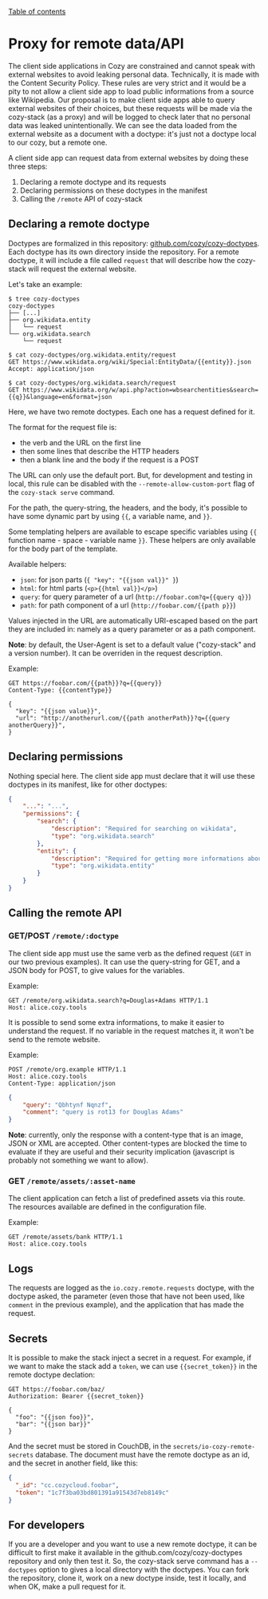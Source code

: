 [Table of contents](README.md#table-of-contents)

# Proxy for remote data/API

The client side applications in Cozy are constrained and cannot speak with
external websites to avoid leaking personal data. Technically, it is made with
the Content Security Policy. These rules are very strict and it would be a pity
to not allow a client side app to load public informations from a source like
Wikipedia. Our proposal is to make client side apps able to query external
websites of their choices, but these requests will be made via the cozy-stack
(as a proxy) and will be logged to check later that no personal data was leaked
unintentionally. We can see the data loaded from the external website as a
document with a doctype: it's just not a doctype local to our cozy, but a remote
one.

A client side app can request data from external websites by doing these three
steps:

1. Declaring a remote doctype and its requests
2. Declaring permissions on these doctypes in the manifest
3. Calling the `/remote` API of cozy-stack

## Declaring a remote doctype

Doctypes are formalized in this repository:
[github.com/cozy/cozy-doctypes](https://github.com/cozy/cozy-doctypes). Each
doctype has its own directory inside the repository. For a remote doctype, it
will include a file called `request` that will describe how the cozy-stack will
request the external website.

Let's take an example:

```
$ tree cozy-doctypes
cozy-doctypes
├── [...]
├── org.wikidata.entity
│   └── request
└── org.wikidata.search
    └── request

$ cat cozy-doctypes/org.wikidata.entity/request
GET https://www.wikidata.org/wiki/Special:EntityData/{{entity}}.json
Accept: application/json

$ cat cozy-doctypes/org.wikidata.search/request
GET https://www.wikidata.org/w/api.php?action=wbsearchentities&search={{q}}&language=en&format=json
```

Here, we have two remote doctypes. Each one has a request defined for it.

The format for the request file is:

-   the verb and the URL on the first line
-   then some lines that describe the HTTP headers
-   then a blank line and the body if the request is a POST

The URL can only use the default port. But, for development and testing in
local, this rule can be disabled with the `--remote-allow-custom-port` flag
of the `cozy-stack serve` command.

For the path, the query-string, the headers, and the body, it's possible to have
some dynamic part by using `{{`, a variable name, and `}}`.

Some templating helpers are available to escape specific variables using `{{`
function name - space - variable name `}}`. These helpers are only available for
the body part of the template.

Available helpers:

-   `json`: for json parts (`{ "key": "{{json val}}" }`)
-   `html`: for html parts (`<p>{{html val}}</p>`)
-   `query`: for query parameter of a url (`http://foobar.com?q={{query q}}`)
-   `path`: for path component of a url (`http://foobar.com/{{path p}}`)

Values injected in the URL are automatically URI-escaped based on the part they
are included in: namely as a query parameter or as a path component.

**Note**: by default, the User-Agent is set to a default value ("cozy-stack" and
a version number). It can be overriden in the request description.

Example:

```
GET https://foobar.com/{{path}}?q={{query}}
Content-Type: {{contentType}}

{
  "key": "{{json value}}",
  "url": "http://anotherurl.com/{{path anotherPath}}?q={{query anotherQuery}}",
}
```

## Declaring permissions

Nothing special here. The client side app must declare that it will use these
doctypes in its manifest, like for other doctypes:

```json
{
    "...": "...",
    "permissions": {
        "search": {
            "description": "Required for searching on wikidata",
            "type": "org.wikidata.search"
        },
        "entity": {
            "description": "Required for getting more informations about an entity on wikidata",
            "type": "org.wikidata.entity"
        }
    }
}
```

## Calling the remote API

### GET/POST `/remote/:doctype`

The client side app must use the same verb as the defined request (`GET` in our
two previous examples). It can use the query-string for GET, and a JSON body for
POST, to give values for the variables.

Example:

```http
GET /remote/org.wikidata.search?q=Douglas+Adams HTTP/1.1
Host: alice.cozy.tools
```

It is possible to send some extra informations, to make it easier to understand
the request. If no variable in the request matches it, it won't be send to the
remote website.

Example:

```http
POST /remote/org.example HTTP/1.1
Host: alice.cozy.tools
Content-Type: application/json
```

```json
{
    "query": "Qbhtynf Nqnzf",
    "comment": "query is rot13 for Douglas Adams"
}
```

**Note**: currently, only the response with a content-type that is an image,
JSON or XML are accepted. Other content-types are blocked the time to evaluate
if they are useful and their security implication (javascript is probably not
something we want to allow).

### GET `/remote/assets/:asset-name`

The client application can fetch a list of predefined assets via this route. The
resources available are defined in the configuration file.

Example:

```http
GET /remote/assets/bank HTTP/1.1
Host: alice.cozy.tools
```

## Logs

The requests are logged as the `io.cozy.remote.requests` doctype, with the
doctype asked, the parameter (even those that have not been used, like `comment`
in the previous example), and the application that has made the request.

## Secrets

It is possible to make the stack inject a secret in a request. For example, if
we want to make the stack add a `token`, we can use `{{secret_token}}` in the
remote doctype declation:

```http
GET https://foobar.com/baz/
Authorization: Bearer {{secret_token}}

{
  "foo": "{{json foo}}",
  "bar": "{{json bar}}"
}
```

And the secret must be stored in CouchDB, in the
`secrets/io-cozy-remote-secrets` database. The document must have the remote
doctype as an id, and the secret in another field, like this:

```json
{
  "_id": "cc.cozycloud.foobar",
  "token": "1c7f3ba03bd801391a91543d7eb8149c"
}
```

## For developers

If you are a developer and you want to use a new remote doctype, it can be
difficult to first make it available in the github.com/cozy/cozy-doctypes
repository and only then test it. So, the cozy-stack serve command has a
`--doctypes` option to gives a local directory with the doctypes. You can fork
the repository, clone it, work on a new doctype inside, test it locally, and
when OK, make a pull request for it.
